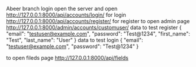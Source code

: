 Abeer branch login open the server and open
http://127.0.0.1:8000/api/accounts/login/ for login 
http://127.0.0.1:8000/api/accounts/register/ for register
to open admin page  http://127.0.0.1:8000/admin/accounts/customuser/
data to test register 
{
    "email": "testuser@example.com",
    "password": "Test@1234",
    "first_name": "Test",
    "last_name": "User"
}
data to test login
{
    "email": "testuser@example.com",
    "password": "Test@1234"
}

to open fileds page http://127.0.0.1:8000/api/fields
